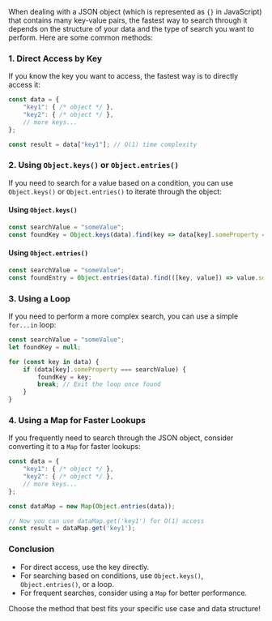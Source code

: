 When dealing with a JSON object (which is represented as `{}` in JavaScript) that contains many key-value pairs, the fastest way to search through it depends on the structure of your data and the type of search you want to perform. Here are some common methods:

### 1. Direct Access by Key
If you know the key you want to access, the fastest way is to directly access it:

```javascript
const data = {
    "key1": { /* object */ },
    "key2": { /* object */ },
    // more keys...
};

const result = data["key1"]; // O(1) time complexity
```

### 2. Using `Object.keys()` or `Object.entries()`
If you need to search for a value based on a condition, you can use `Object.keys()` or `Object.entries()` to iterate through the object:

#### Using `Object.keys()`
```javascript
const searchValue = "someValue";
const foundKey = Object.keys(data).find(key => data[key].someProperty === searchValue);
```

#### Using `Object.entries()`
```javascript
const searchValue = "someValue";
const foundEntry = Object.entries(data).find(([key, value]) => value.someProperty === searchValue);
```

### 3. Using a Loop
If you need to perform a more complex search, you can use a simple `for...in` loop:

```javascript
const searchValue = "someValue";
let foundKey = null;

for (const key in data) {
    if (data[key].someProperty === searchValue) {
        foundKey = key;
        break; // Exit the loop once found
    }
}
```

### 4. Using a Map for Faster Lookups
If you frequently need to search through the JSON object, consider converting it to a `Map` for faster lookups:

```javascript
const data = {
    "key1": { /* object */ },
    "key2": { /* object */ },
    // more keys...
};

const dataMap = new Map(Object.entries(data));

// Now you can use dataMap.get('key1') for O(1) access
const result = dataMap.get('key1');
```

### Conclusion
- For direct access, use the key directly.
- For searching based on conditions, use `Object.keys()`, `Object.entries()`, or a loop.
- For frequent searches, consider using a `Map` for better performance.

Choose the method that best fits your specific use case and data structure!